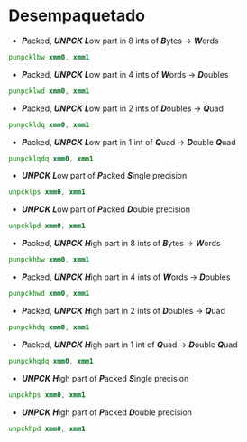 # Desempaquetado
* ***P***acked, ***UNPCK*** ***L***ow part in 8 ints of ***B***ytes -> ***W***ords
```asm
punpcklbw xmm0, xmm1
```
* ***P***acked, ***UNPCK*** ***L***ow part in 4 ints of ***W***ords -> ***D***oubles
```asm
punpcklwd xmm0, xmm1
```
* ***P***acked, ***UNPCK*** ***L***ow part in 2 ints of ***D***oubles -> ***Q***uad
```asm
punpckldq xmm0, xmm1
```
* ***P***acked, ***UNPCK*** ***L***ow part in 1 int of ***Q***uad -> ***D***ouble ***Q***uad
```asm
punpcklqdq xmm0, xmm1
```
* ***UNPCK*** ***L***ow part of ***P***acked ***S***ingle precision
```asm
unpcklps xmm0, xmm1
```
* ***UNPCK*** ***L***ow part of ***P***acked ***D***ouble precision
```asm
unpcklpd xmm0, xmm1
```
* ***P***acked, ***UNPCK*** ***H***igh part in 8 ints of ***B***ytes -> ***W***ords
```asm
punpckhbw xmm0, xmm1
```
* ***P***acked, ***UNPCK*** ***H***igh part in 4 ints of ***W***ords -> ***D***oubles
```asm
punpckhwd xmm0, xmm1
```
* ***P***acked, ***UNPCK*** ***H***igh part in 2 ints of ***D***oubles -> ***Q***uad
```asm
punpckhdq xmm0, xmm1
```
* ***P***acked, ***UNPCK*** ***H***igh part in 1 int of ***Q***uad -> ***D***ouble ***Q***uad
```asm
punpckhqdq xmm0, xmm1
```
* ***UNPCK*** ***H***igh part of ***P***acked ***S***ingle precision
```asm
unpckhps xmm0, xmm1
```
* ***UNPCK*** ***H***igh part of ***P***acked ***D***ouble precision
```asm
unpckhpd xmm0, xmm1
```

